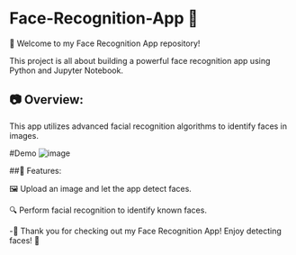 # Face-Recognition-App 🌟

👋 Welcome to my Face Recognition App repository!

This project is all about building a powerful face recognition app using Python and Jupyter Notebook.

## 📷 Overview:
This app utilizes advanced facial recognition algorithms to identify faces in images. 

#Demo
![image](https://github.com/i-Swati/Face-Recognition-App/assets/137554521/9201880e-cbe7-415e-a1a9-57afe720c1ad)


##🌟 Features:

🖼️ Upload an image and let the app detect faces.

🔍 Perform facial recognition to identify known faces.




-🎉 Thank you for checking out my Face Recognition App! Enjoy detecting faces! 👋
